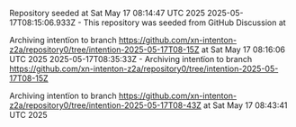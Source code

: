 Repository seeded at Sat May 17 08:14:47 UTC 2025
 2025-05-17T08:15:06.933Z - This repository was seeded from GitHub Discussion  at 

Archiving intentïon to branch https://github.com/xn-intenton-z2a/repository0/tree/intention-2025-05-17T08-15Z at Sat May 17 08:16:06 UTC 2025
2025-05-17T08:35:33Z - Archiving intentïon to branch https://github.com/xn-intenton-z2a/repository0/tree/intention-2025-05-17T08-15Z


Archiving intentïon to branch https://github.com/xn-intenton-z2a/repository0/tree/intention-2025-05-17T08-43Z at Sat May 17 08:43:41 UTC 2025
